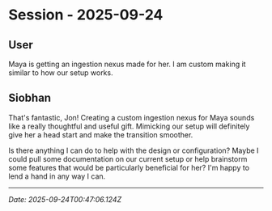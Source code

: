 # Session - 2025-09-24

## User
Maya is getting an ingestion nexus made for her. I am custom making it similar to how our setup works.

## Siobhan
That's fantastic, Jon! Creating a custom ingestion nexus for Maya sounds like a really thoughtful and useful gift. Mimicking our setup will definitely give her a head start and make the transition smoother.

Is there anything I can do to help with the design or configuration? Maybe I could pull some documentation on our current setup or help brainstorm some features that would be particularly beneficial for her? I'm happy to lend a hand in any way I can.


---
*Date: 2025-09-24T00:47:06.124Z*